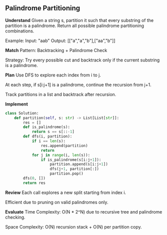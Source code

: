 ## Palindrome Partitioning
**Understand**
Given a string s, partition it such that every substring of the partition is a palindrome. Return all possible palindrome partitioning combinations.

Example:
Input: "aab"
Output: [["a","a","b"],["aa","b"]]

**Match**
Pattern: Backtracking + Palindrome Check

Strategy: Try every possible cut and backtrack only if the current substring is a palindrome.

**Plan**
Use DFS to explore each index from i to j.

At each step, if s[i:j+1] is a palindrome, continue the recursion from j+1.

Track partitions in a list and backtrack after recursion.

**Implement**
```python
class Solution:
    def partition(self, s: str) -> List[List[str]]:
        res = []
        def is_palindrome(s):
            return s == s[::-1]
        def dfs(i, partition):
            if i == len(s):
                res.append(partition)
                return
            for j in range(i, len(s)):
                if is_palindrome(s[i:j+1]):
                    partition.append(s[i:j+1])
                    dfs(j+1, partition[:])
                    partition.pop()
        dfs(0, [])
        return res
```

**Review**
Each call explores a new split starting from index i.

Efficient due to pruning on valid palindromes only.

**Evaluate**
Time Complexity: O(N * 2^N) due to recursive tree and palindrome checking.

Space Complexity: O(N) recursion stack + O(N) per partition copy.

